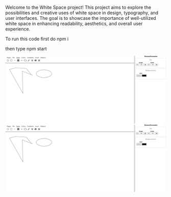Welcome to the White Space project! This project aims to explore the possibilities and creative uses of white space in design, typography, and user interfaces. The goal is to showcase the importance of well-utilized white space in enhancing readability, aesthetics, and overall user experience.

To run this code first do npm i 

then type npm start

![Alt text](image.png)
![Alt text](image-1.png)